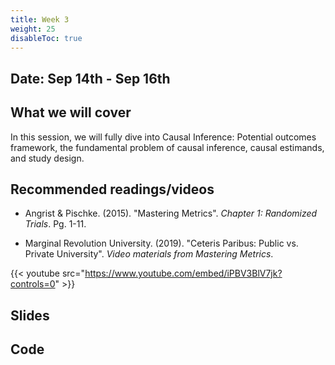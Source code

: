 ```yaml
---
title: Week 3
weight: 25
disableToc: true
---
```


## Date: Sep 14th - Sep 16th

## What we will cover

In this session, we will fully dive into Causal Inference: Potential outcomes framework, the fundamental problem of causal inference, causal estimands, and study design.

## Recommended readings/videos

- Angrist & Pischke. (2015). "Mastering Metrics". *Chapter 1: Randomized Trials*. Pg. 1-11. 

- Marginal Revolution University. (2019). "Ceteris Paribus: Public vs. Private University". *Video materials from Mastering Metrics*.

{{< youtube src="https://www.youtube.com/embed/iPBV3BlV7jk?controls=0" >}}

## Slides

<!-- {{% button href="https://sta235.netlify.app/Classes/Week1/1_Intro/sp2021_sta235_1_intro.html" icon="fas fa-external-link-alt" icon-position="right" %}}New window{{% /button %}} {{% button href="https://sta235.netlify.app/Classes/Week1/1_Intro/sp2021_sta235_1_intro.pdf" icon="fas fa-file-pdf" icon-position="right" %}}Download{{% /button %}} 

{{< slides src="https://sta235.netlify.app/Classes/Week1/1_Intro/sp2021_sta235_1_intro.html" >}}

<br>

{{% button href="https://sta235.netlify.app/Classes/Week1/2_OLS/sp2021_sta235_2_reg.html" icon="fas fa-external-link-alt" icon-position="right" %}}New window{{% /button %}} {{% button href="https://sta235.netlify.app/Classes/Week1/2_OLS/sp2021_sta235_2_reg.pdf" icon="fas fa-file-pdf" icon-position="right" %}}Download{{% /button %}} 

{{< slides src="https://sta235.netlify.app/Classes/Week1/2_OLS/sp2021_sta235_2_reg.html" >}}  -->

## Code

<!-- Here is the R code we will review in class, with some additional data and questions <a onclick="ga('send', 'event', 'External-Link','click','code1','0','Link');" href="https://raw.githubusercontent.com/maibennett/sta235/main/exampleSite/content/Classes/Week1/2_OLS/code/sp2021_sta235_2_reg.R" target="_blank" class="btn btn-default">Download<i class="fas fa-code"></i></a> -->